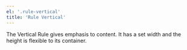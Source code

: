 ```yaml
---
el: '.rule-vertical'
title: 'Rule Vertical'
---
```

The Vertical Rule gives emphasis to content. It has a set width and the height
is flexible to its container.
